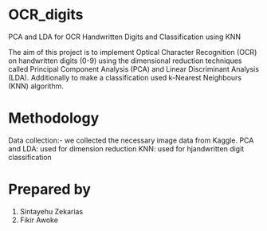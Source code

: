 # OCR_digits
PCA and LDA for OCR Handwritten Digits and Classification using KNN

The aim of this project is to implement Optical Character Recognition (OCR) on handwritten digits
(0-9) using the dimensional reduction techniques called Principal Component Analysis (PCA) and Linear
Discriminant Analysis (LDA). Additionally to make a classification used k-Nearest Neighbours (KNN)
algorithm.


# Methodology

Data collection:- we collected the necessary image data from Kaggle. 
PCA and LDA: used for dimension reduction 
KNN: used for hjandwritten digit classification


# Prepared by
1. Sintayehu Zekarias
2. Fikir Awoke